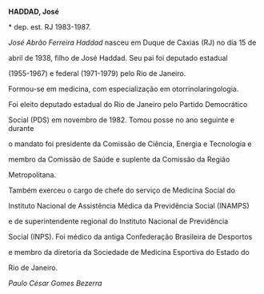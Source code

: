 **HADDAD, José**



\* dep. est. RJ 1983-1987.



*José Abrão Ferreira Haddad* nasceu em Duque de Caxias (RJ) no dia 15 de

abril de 1938, filho de José Haddad. Seu pai foi deputado estadual

(1955-1967) e federal (1971-1979) pelo Rio de Janeiro.



Formou-se em medicina, com especialização em otorrinolaringologia.



Foi eleito deputado estadual do Rio de Janeiro pelo Partido Democrático

Social (PDS) em novembro de 1982. Tomou posse no ano seguinte e durante

o mandato foi presidente da Comissão de Ciência, Energia e Tecnologia e

membro da Comissão de Saúde e suplente da Comissão da Região

Metropolitana.



Também exerceu o cargo de chefe do serviço de Medicina Social do

Instituto Nacional de Assistência Médica da Previdência Social (INAMPS)

e de superintendente regional do Instituto Nacional de Previdência

Social (INPS). Foi médico da antiga Confederação Brasileira de Desportos

e membro da diretoria da Sociedade de Medicina Esportiva do Estado do

Rio de Janeiro.



*Paulo César Gomes Bezerra*



